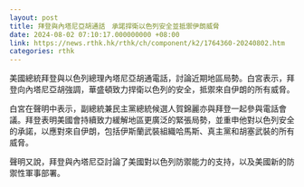 ```yaml
---
layout: post
title: 拜登與內塔尼亞胡通話　承諾捍衛以色列安全並抵禦伊朗威脅
date: 2024-08-02 07:10:17.000000000 +08:00
link: https://news.rthk.hk/rthk/ch/component/k2/1764360-20240802.htm
categories: rthk
---
```


美國總統拜登與以色列總理內塔尼亞胡通電話，討論近期地區局勢。白宮表示，拜登向內塔尼亞胡強調，華盛頓致力捍衛以色列的安全，抵禦來自伊朗的所有威脅。

白宮在聲明中表示，副總統兼民主黨總統候選人賀錦麗亦與拜登一起參與電話會議。拜登表明美國會持續致力緩解地區更廣泛的緊張局勢，並重申他對以色列安全的承諾，以應對來自伊朗，包括伊斯蘭武裝組織哈馬斯、真主黨和胡塞武裝的所有威脅。

聲明又說，拜登與內塔尼亞討論了美國對以色列防禦能力的支持，以及美國新的防禦性軍事部署。
